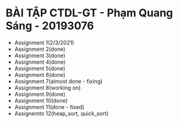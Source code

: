 # BÀI TẬP CTDL-GT - Phạm Quang Sáng - 20193076
- Assignment 1(2/3/2021)
- Assignment 2(done)
- Assignment 3(done)
- Assignment 4(done)
- Assignment 5(done)
- Assignment 6(done)
- Assignment 7(almost done - fixing)
- Assignment 8(working on)
- Assignment 9(done)
- Assignment 10(done)
- Assignment 11(done - fixed)
- Assignemtn 12(heap_sort, quick_sort)